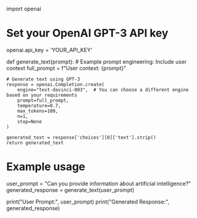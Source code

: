 import openai

# Set your OpenAI GPT-3 API key
openai.api_key = 'YOUR_API_KEY'

def generate_text(prompt):
    # Example prompt engineering: Include user context
    full_prompt = f"User context: {prompt}"
    
    # Generate text using GPT-3
    response = openai.Completion.create(
        engine="text-davinci-003",  # You can choose a different engine based on your requirements
        prompt=full_prompt,
        temperature=0.7,
        max_tokens=100,
        n=1,
        stop=None
    )
    
    generated_text = response['choices'][0]['text'].strip()
    return generated_text

# Example usage
user_prompt = "Can you provide information about artificial intelligence?"
generated_response = generate_text(user_prompt)

print("User Prompt:", user_prompt)
print("Generated Response:", generated_response)
